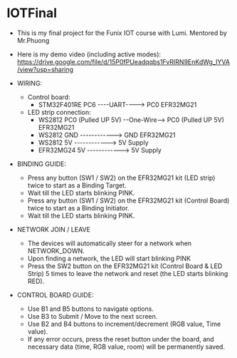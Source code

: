 # IOTFinal
- This is my final project for the Funix IOT course with Lumi. Mentored by Mr.Phuong
- Here is my demo video (including active modes): https://drive.google.com/file/d/15P0fPUeadqqbs1FvRIRN9EnKdWg_IYVA/view?usp=sharing

- WIRING:
	- Control board:
		- STM32F401RE  PC6		----UART---->    PC0			EFR32MG21
	- LED strip connection:
		- WS2812       PC0 (Pulled UP 5V) --One-Wire-->    PC0 (Pulled UP 5V)	EFR32MG21
		- WS2812       GND 		------------>    GND			EFR32MG21
	   	- WS2812       5V		------------>    5V Supply
	  	- EFR32MG24    5V		------------>    5V Supply
 
- BINDING GUIDE:
	- Press any button (SW1 / SW2) on the EFR32MG21 kit (LED strip) twice to start as a Binding Target.
	- Wait till the LED starts blinking PINK.
	- Press any button (SW1 / SW2) on the EFR32MG21 kit (Control Board) twice to start as a Binding Initiator.
	- Wait till the LED starts blinking PINK.

- NETWORK JOIN / LEAVE
	- The devices will automatically steer for a network when NETWORK_DOWN.
	- Upon finding a network, the LED will start blinking PINK
	- Press the SW2 button on the EFR32MG21 kit (Control Board & LED Strip) 5 times to leave the network and reset (the LED starts blinking RED).

- CONTROL BOARD GUIDE:
	- Use B1 and B5 buttons to navigate options.
	- Use B3 to Submit / Move to the next screen.
	- Use B2 and B4 buttons to increment/decrement (RGB value, Time value).
	- If any error occurs, press the reset button under the board, and necessary data (time, RGB value, room) will be permanently saved.

